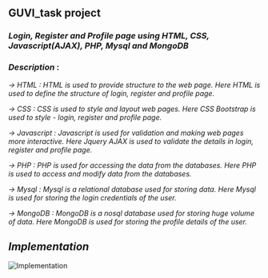 ## GUVI_task project

### *Login, Register and Profile page using HTML, CSS, Javascript(AJAX), PHP, Mysql and MongoDB*

### *Description* :

*-> HTML : HTML is used to provide structure to the web page. Here HTML is used to define the structure of login, register and profile page.*

*-> CSS : CSS is used to style and layout web pages. Here CSS Bootstrap is used to style - login, register and profile page.*

*-> Javascript : Javascript is used for validation and making web pages more interactive. Here Jquery AJAX is used to validate the details in login, register and profile page.*

*-> PHP : PHP is used for accessing the data from the databases. Here PHP is used to access and modify data from the databases.*

*-> Mysql : Mysql is a relational database used for storing data. Here Mysql is used for storing the login credentials of the user.*

*-> MongoDB : MongoDB is a nosql database used for storing huge volume of data. Here MongoDB is used for storing the profile details of the user.*

## *Implementation*


![Implementation](https://user-images.githubusercontent.com/112954896/225571407-a6c22250-ad19-4c26-b710-5f66f8d29581.jpg)
